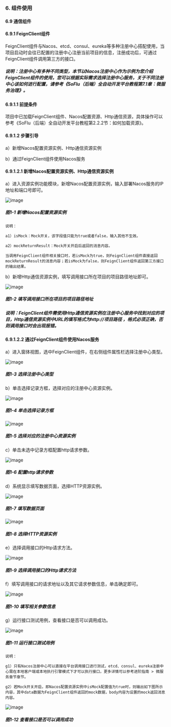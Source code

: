 ### 6. 组件使用

#### 6.9 通信组件

#### 6.9.1 FeignClient组件

FeignClient组件与Nacos、etcd、consul、eureka等多种注册中心搭配使用，当项目启动时会往已配置的注册中心注册当前项目的信息，注册成功后，可通过FeignClient组件调用第三方的接口。

##### 说明：注册中心有多种不同类型，本节以Nacos注册中心作为示例为您介绍FeignClient组件的使用，您可以根据实际需求选择注册中心服务，关于不同注册中心该如何进行配置，请参考《SoFlu（后端）全自动开发平台教程第7.1章：微服务治理》。

#### 6.9.1.1 前提条件

项目中已加载FeignClient组件、Nacos配置资源、Http通信资源，具体操作可以参考《SoFlu（后端）全自动开发平台教程第2.2.2节：如何加载资源》。

#### 6.9.1.2 步骤引导

a）新增Nacos配置资源实例、Http通信资源实例

b）通过FeignClient组件使用Nacos服务

#### 6.9.1.2.1 新增Nacos配置资源实例、Http通信资源实例

a）进入资源实例功能模块，新增Nacos配置资源实例，输入部署Nacos服务的IP地址和端口号即可。

![image](https://user-images.githubusercontent.com/79617492/209934718-3ae0e141-cd94-461b-8a6e-6ad85b533000.png)

##### 图1-1 新增Nacos配置资源实例

```
说明：

a1）isMock：Mock开关，该字段值只能为true或者false，输入其他不生效。

a2）mockReturnResult：Mock开关开启后返回的消息内容。

当调用FeignClient组件相关接口时，若isMock为true，则FeignClient组件直接返回mockReturnResult的消息内容；若isMock为false，则FeignClient组件返回第三方接口的输出结果。
```

b）新增Http通信资源实例，填写调用接口所在项目的项目路径地址即可。

![image](https://user-images.githubusercontent.com/79617492/209934736-b89613a9-1b85-465f-90dd-e13e96c0f944.png)

##### 图1-2 填写调用接口所在项目的项目路径地址

##### 说明：FeignClient组件需使用Http通信资源实例在注册中心服务中找到对应的项目，Http通信资源实例中URL的填写格式为http://项目路径 ，格式必须正确，否则调用接口时会出现报错。

#### 6.9.1.2.2 通过FeignClient组件使用Nacos服务

a）进入窗体视图，选中FeignClient组件，在右侧组件属性栏选择注册中心类型。

![image](https://user-images.githubusercontent.com/79617492/209934767-b6030793-1d9d-4ee0-8685-9cfd7ed6277c.png)

##### 图1-3 选择注册中心类型

b）单击选择记录方框，选择对应的注册中心资源实例。

![image](https://user-images.githubusercontent.com/79617492/209934942-c92b70bd-a0e0-4822-ad11-aa0de6a945d9.png)

##### 图1-4 单击选择记录方框

![image](https://user-images.githubusercontent.com/79617492/209934966-e7012f98-0925-4d6c-866a-fbffc3221cc7.png)

##### 图1-5 选择对应的注册中心资源实例

c）单击未选中记录方框配置http请求参数。

![image](https://user-images.githubusercontent.com/79617492/209935050-819e103b-afd6-4411-896e-35849ffb03ec.png)

##### 图1-6 配置http请求参数

d）系统显示填写数据页面，选择HTTP资源实例。

![image](https://user-images.githubusercontent.com/79617492/209935389-c066fbbb-c4b2-4554-b3e8-0edb0dbd7c89.png)

##### 图1-7 填写数据页面

![image](https://user-images.githubusercontent.com/79617492/210057473-cd3993fe-04a9-43a8-9a8b-07ff83be1895.png)

##### 图1-8 选择HTTP资源实例

e）选择调用接口的Http请求方法。

![image](https://user-images.githubusercontent.com/79617492/210057484-fa095bd4-d54d-42d3-aa01-958c4835a96a.png)

##### 图1-9 选择调用接口的Http请求方法

f）填写调用接口的请求地址以及其它请求参数信息，单击确定即可。

![image](https://user-images.githubusercontent.com/79617492/210057494-ed910798-246a-4952-823c-0f124d8cb346.png)

##### 图1-10 填写相关参数信息

g）运行接口测试用例，查看接口是否可以调用成功。

![image](https://user-images.githubusercontent.com/79617492/210057500-7fde6fae-759d-44ad-85ce-3bab15f94c79.png)

##### 图1-11 运行接口测试用例


```
说明：

g1）只有Nacos注册中心可以直接在平台调用接口进行测试，etcd、consul、eureka注册中心需在本地客户端或本地执行引擎模式下才可以执行接口，更多详情可以参考进阶指南 > 微服务章节章节。

g2）若Mock开关开启，即Nacos配置资源实例中isMock配置值为true时，则输出如下图所示内容，其中data数据为FeignClient组件返回的mock数据，body内容为设置的mock返回消息内容。
```

![image](https://user-images.githubusercontent.com/79617492/210057514-660ebd17-32dc-4215-80fa-fb8f79b24a23.png)

##### 图1-12 查看接口是否可以调用成功
